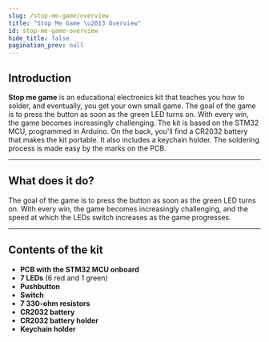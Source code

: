 ```yaml
---
slug: /stop-me-game/overview
title: "Stop Me Game \u2013 Overview"
id: stop-me-game-overview
hide_title: false
pagination_prev: null
---
```

## Introduction
**Stop me game** is an educational electronics kit that teaches you how to solder, and eventually, you get your own small game. The goal of the game is to press the button as soon as the green LED turns on. With every win, the game becomes increasingly challenging. The kit is based on the STM32 MCU, programmed in Arduino. On the back, you'll find a CR2032 battery that makes the kit portable. It also includes a keychain holder. The soldering process is made easy by the marks on the PCB.

---

## What does it do?
The goal of the game is to press the button as soon as the green LED turns on. With every win, the game becomes increasingly challenging, and the speed at which the LEDs switch increases as the game progresses.

<CenteredImage src="/img/stop-me-game/how-it-works.gif" alt="How the game works" caption="How the game works" />

---

## Contents of the kit

- **PCB with the STM32 MCU onboard**
- **7 LEDs** (6 red and 1 green)
- **Pushbutton**
- **Switch**
- **7 330-ohm resistors**
- **CR2032 battery**
- **CR2032 battery holder**
- **Keychain holder**